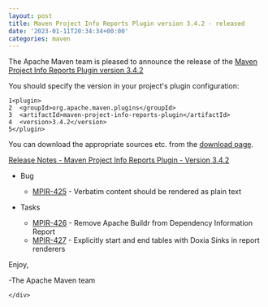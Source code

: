 ```yaml
---
layout: post
title: Maven Project Info Reports Plugin version 3.4.2 - released
date: '2023-01-11T20:34:34+00:00'
categories: maven
---
```

<div class="post_body"><p>The Apache Maven team is pleased to announce the release of the
<a href="https://maven.apache.org/plugins/maven-project-info-reports-plugin/">Maven Project Info Reports Plugin version 3.4.2</a></p>
<p>You should specify the version in your project's plugin configuration:</p>
<div class="highlight"><pre tabindex="0" class="chroma"><code class="language-xml" data-lang="xml"><span class="line"><span class="ln">1</span><span class="cl"><span class="nt">&lt;plugin&gt;</span>
</span></span><span class="line"><span class="ln">2</span><span class="cl">  <span class="nt">&lt;groupId&gt;</span>org.apache.maven.plugins<span class="nt">&lt;/groupId&gt;</span>
</span></span><span class="line"><span class="ln">3</span><span class="cl">  <span class="nt">&lt;artifactId&gt;</span>maven-project-info-reports-plugin<span class="nt">&lt;/artifactId&gt;</span>
</span></span><span class="line"><span class="ln">4</span><span class="cl">  <span class="nt">&lt;version&gt;</span>3.4.2<span class="nt">&lt;/version&gt;</span>
</span></span><span class="line"><span class="ln">5</span><span class="cl"><span class="nt">&lt;/plugin&gt;</span>
</span></span></code></pre></div><p>You can download the appropriate sources etc. from the
<a href="https://maven.apache.org/plugins/maven-project-info-reports-plugin/download.cgi">download page</a>.</p>
<p><a href="https://issues.apache.org/jira/secure/ReleaseNote.jspa?projectId=12317821&amp;version=12352728">Release Notes - Maven Project Info Reports Plugin - Version 3.4.2</a></p>
<ul>
<li>
<p>Bug</p>
<ul>
<li><a href="https://issues.apache.org/jira/browse/MPIR-425">MPIR-425</a> - Verbatim content should be rendered as plain text</li>
</ul>
</li>
<li>
<p>Tasks</p>
<ul>
<li><a href="https://issues.apache.org/jira/browse/MPIR-426">MPIR-426</a> - Remove Apache Buildr from Dependency Information Report</li>
<li><a href="https://issues.apache.org/jira/browse/MPIR-427">MPIR-427</a> - Explicitly start and end tables with Doxia Sinks in report renderers</li>
</ul>
</li>
</ul>
<p>Enjoy,</p>
<p>-The Apache Maven team</p>

    </div>
